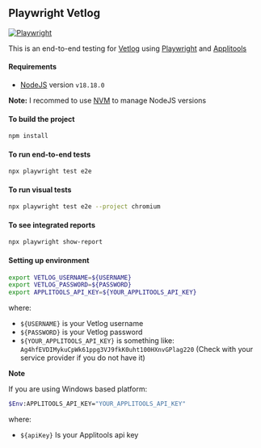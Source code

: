 ## Playwright Vetlog

[![Playwright](https://img.shields.io/badge/playwright-tests-brightgreen.svg)](https://github.com/josdem/playwright-vetlog/actions)

This is an end-to-end testing for [Vetlog](https://vetlog.org/) using [Playwright](https://playwright.dev/) and [Applitools](https://applitools.com/)

#### Requirements

- [NodeJS](https://nodejs.org/en/) version `v18.18.0`

**Note:** I recommed to use [NVM](https://github.com/nvm-sh/nvm) to manage NodeJS versions

#### To build the project

```bash
npm install
```

#### To run end-to-end tests

```bash
npx playwright test e2e
```

#### To run visual tests

```bash
npx playwright test e2e --project chromium
```

#### To see integrated reports

```bash
npx playwright show-report
```

#### Setting up environment

```bash
export VETLOG_USERNAME=${USERNAME}
export VETLOG_PASSWORD=${PASSWORD}
export APPLITOOLS_API_KEY=${YOUR_APPLITOOLS_API_KEY}
```

where:

- `${USERNAME}` is your Vetlog username
- `${PASSWORD}` is your Vetlog password
- `${YOUR_APPLITOOLS_API_KEY}` is something like: `Ag4hfEVDIMykuCpWk61ppg3VJ9fkK0uht100HXnvGPlag220` (Check with your service provider if you do not have it)

**Note**

If you are using Windows based platform:

```bash
$Env:APPLITOOLS_API_KEY="YOUR_APPLITOOLS_API_KEY"
```

where:

- `${apiKey}` Is your Applitools api key